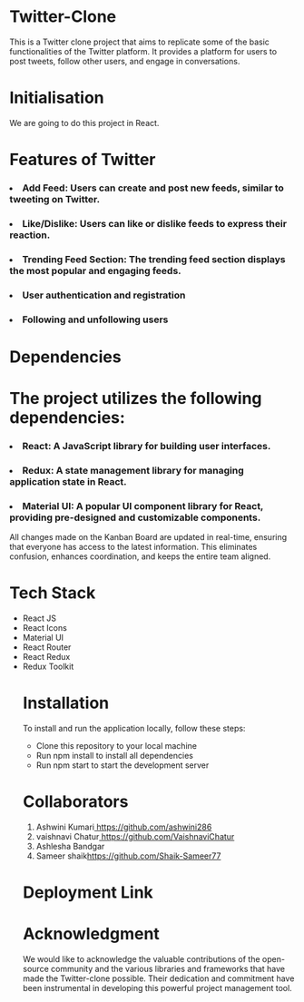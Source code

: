 # Twitter-Clone
This is a Twitter clone project that aims to replicate some of the basic functionalities of the Twitter platform. It provides a platform for users to post tweets, follow other users, and engage in conversations.


# Initialisation
We are going to do this project in React.
<h1>Features of Twitter</h1>
<h3><li>Add Feed: Users can create and post new feeds, similar to tweeting on Twitter.</li></h3>
<h3><li>Like/Dislike: Users can like or dislike feeds to express their reaction.</li></h3>
<h3><li>Trending Feed Section: The trending feed section displays the most popular and engaging feeds.</li></h3>
<h3><li>User authentication and registration</li></h3>
<h3><li>Following and unfollowing users</li></h3>


# Dependencies
<h1>The project utilizes the following dependencies:</h1>
<h3><li>React: A JavaScript library for building user interfaces.</h3></li>
<h3><li>Redux: A state management library for managing application state in React.</h3></li>
<h3><li>Material UI: A popular UI component library for React, providing pre-designed and customizable components.</h3></li>



 All changes made on the Kanban Board are updated in real-time, ensuring that everyone has access to the latest information. This       eliminates confusion, enhances coordination, and keeps the entire team aligned.
 <h1> Tech Stack </h1>
 <ul>
  <li>React JS</li>
  <li>React Icons</li>
  <li>Material UI</li>
  <li>React Router</li>
  <li>React Redux</li>
  <li>Redux Toolkit</li>
  <h1>Installation</h1>
To install and run the application locally, follow these steps:
<ul>
<li>Clone this repository to your local machine</li>
<li>Run npm install to install all dependencies</li>
<li>Run npm start to start the development server</li>
</ul>
  <h1>Collaborators</h1>
<ol>
<li>Ashwini Kumari<a href="https://github.com/ashwini286"> https://github.com/ashwini286</a></li>
<li>vaishnavi Chatur<a href="https://github.com/VaishnaviChatur"> https://github.com/VaishnaviChatur</a></li>
<li>Ashlesha Bandgar<a href= "" ></a></li>
<li>Sameer shaik<a href = "https://github.com/Shaik-Sameer77">https://github.com/Shaik-Sameer77</a></li>
</ol>
  <h1>Deployment Link </h1>
  <h1>Acknowledgment</h1>
  We would like to acknowledge the valuable contributions of the open-source community and the various libraries and frameworks that have made the Twitter-clone possible. Their dedication and commitment have been instrumental in developing this powerful project management tool.

  
